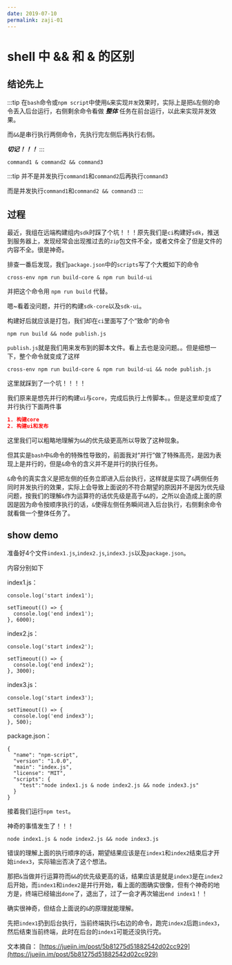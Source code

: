 ```yaml
---
date: 2019-07-10
permalink: zaji-01
---
```

# shell 中 && 和 & 的区别


## 结论先上

:::tip
在`bash`命令或`npm script`中使用`&`来实现`并发`效果时，实际上是把`&`左侧的命令丢入后台运行，右侧剩余命令看做 ***整体*** 任务在前台运行，以此来实现并发效果。

而`&&`是串行执行两侧命令，先执行完左侧后再执行右侧。

***切记！！！***
:::

```shell
command1 & command2 && command3
```
:::tip
并不是并发执行`command1`和`command2`后再执行`command3`

而是并发执行`command1`和`command2 && command3`
:::

## 过程

最近，我组在远端构建组内`sdk`时踩了个坑！！！原先我们是`ci`构建好`sdk`，推送到服务器上，发现经常会出现推过去的`zip`包文件不全，或者文件全了但是文件的内容不全。很是神奇。

排查一番后发现，我们`package.json`中的`scripts`写了个大概如下的命令

```
cross-env npm run build-core & npm run build-ui
```

并把这个命令用 `npm run build` 代替。

嗯~看着没问题，并行的构建`sdk-core`以及`sdk-ui`。

构建好后就应该是打包，我们却在`ci`里面写了个“致命”的命令

```shell
npm run build && node publish.js
```

`publish.js`就是我们用来发布到的脚本文件。看上去也是没问题。。但是细想一下，整个命令就变成了这样

```shell
cross-env npm run build-core & npm run build-ui && node publish.js
```

这里就踩到了一个坑！！！！

我们原来是想先并行的构建`ui`与`core`，完成后执行上传脚本。。但是这里却变成了并行执行下面两件事

```json
1. 构建core
2. 构建ui和发布
```

这里我们可以粗略地理解为`&&`的优先级更高所以导致了这种现象。

但其实是`bash`中`&`命令的特殊性导致的，前面我对“并行”做了特殊高亮，是因为表现上是并行的，但是`&`命令的含义并不是并行的执行任务。

`&`命令的真实含义是把左侧的任务立即进入后台执行，这样就是实现了`&`两侧任务同时并发执行的效果，实际上会导致上面说的不符合期望的原因并不是因为优先级问题，按我们的理解`&`作为运算符的话优先级是高于`&&`的，之所以会造成上面的原因是因为命令按顺序执行的话，`&`使得左侧任务瞬间进入后台执行，右侧剩余命令就看做一个整体任务了。


## show demo

准备好4个文件`index1.js`,`index2.js`,`index3.js`以及`package.json`。

内容分别如下

index1.js：
```
console.log('start index1');

setTimeout(() => {
  console.log('end index1');
}, 6000);
```

index2.js：
```
console.log('start index2');

setTimeout(() => {
  console.log('end index2');
}, 3000);
```

index3.js：
```
console.log('start index3');

setTimeout(() => {
  console.log('end index3');
}, 500);
```

package.json：
```
{
  "name": "npm-script",
  "version": "1.0.0",
  "main": "index.js",
  "license": "MIT",
  "scripts": {
    "test":"node index1.js & node index2.js && node index3.js"
  }
}
```

接着我们运行`npm test`。

神奇的事情发生了！！！

```
node index1.js & node index2.js && node index3.js
```

错误的理解上面的执行顺序的话，期望结果应该是在`index1`和`index2`结束后才开始`index3`，实际输出否决了这个想法。

那把`&`当做并行运算符而`&&`的优先级更高的话，结果应该是就是`index3`是在`index2`后开始，而`index1`和`index2`是并行开始，看上面的图确实很像，但有个神奇的地方是，终端已经输出`done`了，退出了，过了一会才再次输出`end index1`！！

确实很神奇，但结合上面说的`&`的原理就能理解。

先把`index1`扔到后台执行，当前终端执行`&`右边的命令，跑完`index2`后跑`index3`，然后结束当前终端，此时在后台的`index1`可能还没执行完。

文本摘自：
[https://juejin.im/post/5b81275d51882542d02cc929](https://juejin.im/post/5b81275d51882542d02cc929)
